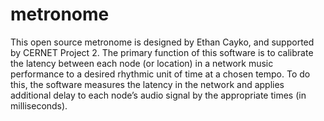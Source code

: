 # metronome
This open source metronome is designed by Ethan Cayko, and supported by CERNET Project 2. 
The primary function of this software is to calibrate the latency between each node (or location) in a network music performance to a desired rhythmic unit of time at a chosen tempo. To do this, the software measures the latency in the network and applies additional delay to each node’s audio signal by the appropriate times (in milliseconds).
